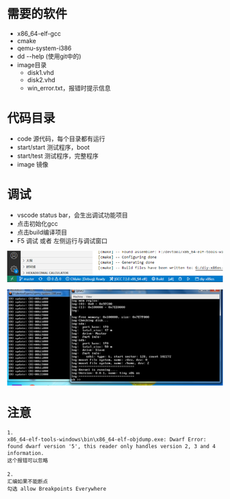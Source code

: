 # 需要的软件
- x86_64-elf-gcc
- cmake
- qemu-system-i386
- dd --help (使用git中的)
- image目录
	- disk1.vhd
	- disk2.vhd
	- win_error.txt，报错时提示信息

# 代码目录
- code 源代码，每个目录都有运行
- start/start 测试程序，boot
- start/test 测试程序，完整程序
- image 镜像

# 调试
- vscode status bar，会生出调试功能项目
- 点击初始化gcc
- 点击build编译项目
- F5 调试 或者 左侧运行与调试窗口

![](../photo/Pasted%20image%2020230707185854.png)

![](../photo/Pasted%20image%2020230707185926.png)

# 注意
```
1. 
x86_64-elf-tools-windows\bin\x86_64-elf-objdump.exe: Dwarf Error: found dwarf version '5', this reader only handles version 2, 3 and 4 information.
这个报错可以忽略

2.
汇编如果不能断点
勾选 allow Breakpoints Everywhere
```